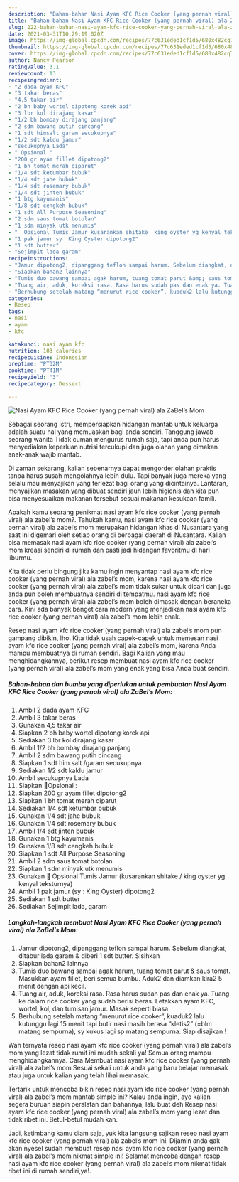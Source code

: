 ```yaml
---
description: "Bahan-bahan Nasi Ayam KFC Rice Cooker (yang pernah viral) ala ZaBel’s Mom yang enak dan Mudah Dibuat"
title: "Bahan-bahan Nasi Ayam KFC Rice Cooker (yang pernah viral) ala ZaBel’s Mom yang enak dan Mudah Dibuat"
slug: 222-bahan-bahan-nasi-ayam-kfc-rice-cooker-yang-pernah-viral-ala-zabels-mom-yang-enak-dan-mudah-dibuat
date: 2021-03-31T10:29:19.020Z
image: https://img-global.cpcdn.com/recipes/77c631eded1cf1d5/680x482cq70/nasi-ayam-kfc-rice-cooker-yang-pernah-viral-ala-zabels-mom-foto-resep-utama.jpg
thumbnail: https://img-global.cpcdn.com/recipes/77c631eded1cf1d5/680x482cq70/nasi-ayam-kfc-rice-cooker-yang-pernah-viral-ala-zabels-mom-foto-resep-utama.jpg
cover: https://img-global.cpcdn.com/recipes/77c631eded1cf1d5/680x482cq70/nasi-ayam-kfc-rice-cooker-yang-pernah-viral-ala-zabels-mom-foto-resep-utama.jpg
author: Nancy Pearson
ratingvalue: 3.1
reviewcount: 13
recipeingredient:
- "2 dada ayam KFC"
- "3 takar beras"
- "4,5 takar air"
- "2 bh baby wortel dipotong korek api"
- "3 lbr kol dirajang kasar"
- "1/2 bh bombay dirajang panjang"
- "2 sdm bawang putih cincang"
- "1 sdt himsalt garam secukupnya"
- "1/2 sdt kaldu jamur"
- "secukupnya Lada"
- " Opsional "
- "200 gr ayam fillet dipotong2"
- "1 bh tomat merah diparut"
- "1/4 sdt ketumbar bubuk"
- "1/4 sdt jahe bubuk"
- "1/4 sdt rosemary bubuk"
- "1/4 sdt jinten bubuk"
- "1 btg kayumanis"
- "1/8 sdt cengkeh bubuk"
- "1 sdt All Purpose Seasoning"
- "2 sdm saus tomat botolan"
- "1 sdm minyak utk menumis"
- "  Opsional Tumis Jamur kusarankan shitake  king oyster yg kenyal teksturnya"
- "1 pak jamur sy  King Oyster dipotong2"
- "1 sdt butter"
- "Sejimpit lada garam"
recipeinstructions:
- "Jamur dipotong2, dipanggang teflon sampai harum. Sebelum diangkat, ditabur lada garam &amp; diberi 1 sdt butter. Sisihkan"
- "Siapkan bahan2 lainnya"
- "Tumis duo bawang sampai agak harum, tuang tomat parut &amp; saus tomat. Masukkan ayam fillet, beri semua bumbu. Aduk2 dan diamkan kira2 5 menit dengan api kecil."
- "Tuang air, aduk, koreksi rasa. Rasa harus sudah pas dan enak ya. Tuang ke dalam rice cooker yang sudah berisi beras. Letakkan ayam KFC, wortel, kol, dan tumisan jamur. Masak seperti biasa"
- "Berhubung setelah matang “menurut rice cooker”, kuaduk2 lalu kutunggu lagi 15 menit tapi butir nasi masih berasa “kletis2” (=blm matang sempurna), sy kukus lagi sp matang sempurna. Siap disajikan !"
categories:
- Resep
tags:
- nasi
- ayam
- kfc

katakunci: nasi ayam kfc 
nutrition: 103 calories
recipecuisine: Indonesian
preptime: "PT32M"
cooktime: "PT41M"
recipeyield: "3"
recipecategory: Dessert

---
```



![Nasi Ayam KFC Rice Cooker (yang pernah viral) ala ZaBel’s Mom](https://img-global.cpcdn.com/recipes/77c631eded1cf1d5/680x482cq70/nasi-ayam-kfc-rice-cooker-yang-pernah-viral-ala-zabels-mom-foto-resep-utama.jpg)

Sebagai seorang istri, mempersiapkan hidangan mantab untuk keluarga adalah suatu hal yang memuaskan bagi anda sendiri. Tanggung jawab seorang  wanita Tidak cuman mengurus rumah saja, tapi anda pun harus menyediakan keperluan nutrisi tercukupi dan juga olahan yang dimakan anak-anak wajib mantab.

Di zaman  sekarang, kalian sebenarnya dapat mengorder olahan praktis tanpa harus susah mengolahnya lebih dulu. Tapi banyak juga mereka yang selalu mau menyajikan yang terlezat bagi orang yang dicintainya. Lantaran, menyajikan masakan yang dibuat sendiri jauh lebih higienis dan kita pun bisa menyesuaikan makanan tersebut sesuai makanan kesukaan famili. 



Apakah kamu seorang penikmat nasi ayam kfc rice cooker (yang pernah viral) ala zabel’s mom?. Tahukah kamu, nasi ayam kfc rice cooker (yang pernah viral) ala zabel’s mom merupakan hidangan khas di Nusantara yang saat ini digemari oleh setiap orang di berbagai daerah di Nusantara. Kalian bisa memasak nasi ayam kfc rice cooker (yang pernah viral) ala zabel’s mom kreasi sendiri di rumah dan pasti jadi hidangan favoritmu di hari liburmu.

Kita tidak perlu bingung jika kamu ingin menyantap nasi ayam kfc rice cooker (yang pernah viral) ala zabel’s mom, karena nasi ayam kfc rice cooker (yang pernah viral) ala zabel’s mom tidak sukar untuk dicari dan juga anda pun boleh membuatnya sendiri di tempatmu. nasi ayam kfc rice cooker (yang pernah viral) ala zabel’s mom boleh dimasak dengan beraneka cara. Kini ada banyak banget cara modern yang menjadikan nasi ayam kfc rice cooker (yang pernah viral) ala zabel’s mom lebih enak.

Resep nasi ayam kfc rice cooker (yang pernah viral) ala zabel’s mom pun gampang dibikin, lho. Kita tidak usah capek-capek untuk memesan nasi ayam kfc rice cooker (yang pernah viral) ala zabel’s mom, karena Anda mampu membuatnya di rumah sendiri. Bagi Kalian yang mau menghidangkannya, berikut resep membuat nasi ayam kfc rice cooker (yang pernah viral) ala zabel’s mom yang enak yang bisa Anda buat sendiri.

<!--inarticleads1-->

##### Bahan-bahan dan bumbu yang diperlukan untuk pembuatan Nasi Ayam KFC Rice Cooker (yang pernah viral) ala ZaBel’s Mom:

1. Ambil 2 dada ayam KFC
1. Ambil 3 takar beras
1. Gunakan 4,5 takar air
1. Siapkan 2 bh baby wortel dipotong korek api
1. Sediakan 3 lbr kol dirajang kasar
1. Ambil 1/2 bh bombay dirajang panjang
1. Ambil 2 sdm bawang putih cincang
1. Siapkan 1 sdt him.salt /garam secukupnya
1. Sediakan 1/2 sdt kaldu jamur
1. Ambil secukupnya Lada
1. Siapkan  🔴Opsional :
1. Siapkan 200 gr ayam fillet dipotong2
1. Siapkan 1 bh tomat merah diparut
1. Sediakan 1/4 sdt ketumbar bubuk
1. Gunakan 1/4 sdt jahe bubuk
1. Gunakan 1/4 sdt rosemary bubuk
1. Ambil 1/4 sdt jinten bubuk
1. Gunakan 1 btg kayumanis
1. Gunakan 1/8 sdt cengkeh bubuk
1. Siapkan 1 sdt All Purpose Seasoning
1. Ambil 2 sdm saus tomat botolan
1. Siapkan 1 sdm minyak utk menumis
1. Gunakan  🔴 Opsional Tumis Jamur (kusarankan shitake / king oyster yg kenyal teksturnya)
1. Ambil 1 pak jamur (sy : King Oyster) dipotong2
1. Sediakan 1 sdt butter
1. Sediakan Sejimpit lada, garam




<!--inarticleads2-->

##### Langkah-langkah membuat Nasi Ayam KFC Rice Cooker (yang pernah viral) ala ZaBel’s Mom:

1. Jamur dipotong2, dipanggang teflon sampai harum. Sebelum diangkat, ditabur lada garam &amp; diberi 1 sdt butter. Sisihkan
1. Siapkan bahan2 lainnya
1. Tumis duo bawang sampai agak harum, tuang tomat parut &amp; saus tomat. Masukkan ayam fillet, beri semua bumbu. Aduk2 dan diamkan kira2 5 menit dengan api kecil.
1. Tuang air, aduk, koreksi rasa. Rasa harus sudah pas dan enak ya. Tuang ke dalam rice cooker yang sudah berisi beras. Letakkan ayam KFC, wortel, kol, dan tumisan jamur. Masak seperti biasa
1. Berhubung setelah matang “menurut rice cooker”, kuaduk2 lalu kutunggu lagi 15 menit tapi butir nasi masih berasa “kletis2” (=blm matang sempurna), sy kukus lagi sp matang sempurna. Siap disajikan !




Wah ternyata resep nasi ayam kfc rice cooker (yang pernah viral) ala zabel’s mom yang lezat tidak rumit ini mudah sekali ya! Semua orang mampu menghidangkannya. Cara Membuat nasi ayam kfc rice cooker (yang pernah viral) ala zabel’s mom Sesuai sekali untuk anda yang baru belajar memasak atau juga untuk kalian yang telah lihai memasak.

Tertarik untuk mencoba bikin resep nasi ayam kfc rice cooker (yang pernah viral) ala zabel’s mom mantab simple ini? Kalau anda ingin, ayo kalian segera buruan siapin peralatan dan bahannya, lalu buat deh Resep nasi ayam kfc rice cooker (yang pernah viral) ala zabel’s mom yang lezat dan tidak ribet ini. Betul-betul mudah kan. 

Jadi, ketimbang kamu diam saja, yuk kita langsung sajikan resep nasi ayam kfc rice cooker (yang pernah viral) ala zabel’s mom ini. Dijamin anda gak akan nyesel sudah membuat resep nasi ayam kfc rice cooker (yang pernah viral) ala zabel’s mom nikmat simple ini! Selamat mencoba dengan resep nasi ayam kfc rice cooker (yang pernah viral) ala zabel’s mom nikmat tidak ribet ini di rumah sendiri,ya!.

